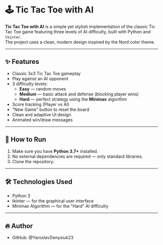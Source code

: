 # 🕹 Tic Tac Toe with AI

**Tic Tac Toe with AI** is a simple yet stylish implementation of the classic Tic Tac Toe game featuring three levels of AI difficulty, built with Python and `tkinter`.  
The project uses a clean, modern design inspired by the Nord color theme.

---

## ✨ Features
- Classic 3x3 Tic Tac Toe gameplay
- Play against an AI opponent
- 3 difficulty levels:
  - **Easy** — random moves
  - **Medium** — basic attack and defense (blocking player wins)
  - **Hard** — perfect strategy using the **Minimax** algorithm
- Score tracking (Player vs AI)
- "New Game" button to reset the board
- Clean and adaptive UI design
- Animated win/draw messages

---

## 🚀 How to Run

1. Make sure you have **Python 3.7+** installed.
2. No external dependencies are required — only standard libraries.
3. Clone the repository:

---

## 🛠 Technologies Used
- Python 3
- tkinter — for the graphical user interface
- Minimax Algorithm — for the "Hard" AI difficulty

---

## 🔥 Author
- GitHub: @YaroslavDenysiuk23
